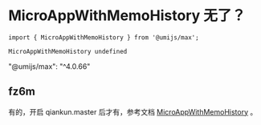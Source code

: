 # MicroAppWithMemoHistory 无了？

```tsx
import { MicroAppWithMemoHistory } from '@umijs/max';

MicroAppWithMemoHistory undefined
```

"@umijs/max": "^4.0.66"

## fz6m

有的，开启 qiankun.master 后才有，参考文档 [MicroAppWithMemoHistory](https://umijs.org/docs/max/micro-frontend#microappwithmemohistory--%E7%BB%84%E4%BB%B6%E5%BC%95%E5%85%A5%E5%AD%90%E5%BA%94%E7%94%A8) 。
